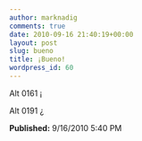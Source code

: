 ```yaml
---
author: marknadig
comments: true
date: 2010-09-16 21:40:19+00:00
layout: post
slug: bueno
title: ¡Bueno!
wordpress_id: 60
---
```


Alt 0161 ¡


Alt 0191 ¿




**Published:** 9/16/2010 5:40 PM



